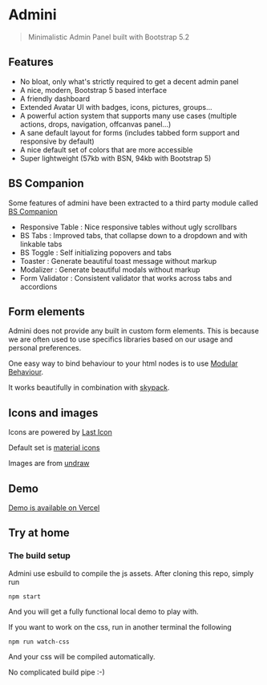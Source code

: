 # Admini

> Minimalistic Admin Panel built with Bootstrap 5.2

## Features

- No bloat, only what's strictly required to get a decent admin panel
- A nice, modern, Bootstrap 5 based interface
- A friendly dashboard
- Extended Avatar UI with badges, icons, pictures, groups...
- A powerful action system that supports many use cases (multiple actions, drops, navigation, offcanvas panel...)
- A sane default layout for forms (includes tabbed form support and responsive by default)
- A nice default set of colors that are more accessible
- Super lightweight (57kb with BSN, 94kb with Bootstrap 5)

## BS Companion

Some features of admini have been extracted to a third party module called [BS Companion](https://bs-companion.vercel.app/)

- Responsive Table : Nice responsive tables without ugly scrollbars
- BS Tabs : Improved tabs, that collapse down to a dropdown and with linkable tabs
- BS Toggle : Self initializing popovers and tabs
- Toaster : Generate beautiful toast message without markup
- Modalizer : Generate beautiful modals without markup
- Form Validator : Consistent validator that works across tabs and accordions

## Form elements

Admini does not provide any built in custom form elements. This is because we are often used to use specifics
libraries based on our usage and personal preferences.

One easy way to bind behaviour to your html nodes is to use [Modular Behaviour](https://github.com/lekoala/modular-behaviour.js).

It works beautifully in combination with [skypack](https://www.skypack.dev/).

## Icons and images

Icons are powered by [Last Icon](https://github.com/lekoala/last-icon)

Default set is [material icons](https://fonts.google.com/icons)

Images are from [undraw](https://undraw.co/)

## Demo

[Demo is available on Vercel](https://admini.vercel.app/)

## Try at home

### The build setup

Admini use esbuild to compile the js assets. After cloning this repo, simply run

```
npm start
```

And you will get a fully functional local demo to play with.

If you want to work on the css, run in another terminal the following

```
npm run watch-css
```

And your css will be compiled automatically.

No complicated build pipe :-)
